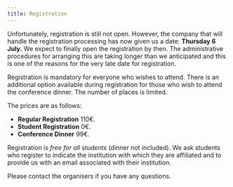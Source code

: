 ```yaml
---
title: Registration
---
```


Unfortunately, registration is still not open. However, the company that will handle the registration processing has now given us a date: **Thursday 6 July.** We expect to finally open the registration by then. The administrative procedures for arranging this are taking longer than we anticipated and this is one of the reasons for the very late date for registration.

Registration is mandatory for everyone who wishes to attend. There is an additional option available during registration for those who wish to attend the conference dinner. The number of places is limited.

The prices are as follows:

* **Regular Registration** 110€.
* **Student Registration** 0€.
* **Conference Dinner** 99€.

Registration is *free for all students* (dinner not included). We ask students who register to indicate the institution with which they are affiliated and to provide us with an email associated with their institution.

Please contact the organisers if you have any questions.
